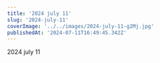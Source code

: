 ```yaml
---
title: '2024 july 11'
slug: '2024-july-11'
coverImage: '../../images/2024-july-11-g2Mj.jpg'
publishedAt: '2024-07-11T16:49:45.342Z'
---
```


2024 july 11